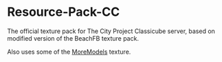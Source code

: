# Resource-Pack-CC
The official texture pack for The City Project Classicube server, based on modified version of the BeachFB texture pack.

Also uses some of the [MoreModels](https://github.com/VenkSociety/More-Models) texture.
